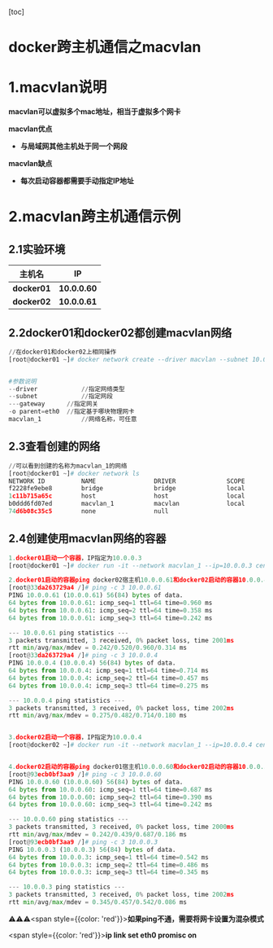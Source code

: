 [toc]



# docker跨主机通信之macvlan

# 1.macvlan说明

**macvlan可以虚拟多个mac地址，相当于虚拟多个网卡**



**macvlan优点**

- **与局域网其他主机处于同一个网段**



**macvlan缺点**

- **每次启动容器都需要手动指定IP地址**



# 2.macvlan跨主机通信示例

## 2.1实验环境

| 主机名       | IP            |
| ------------ | ------------- |
| **docker01** | **10.0.0.60** |
| **docker02** | **10.0.0.61** |



## 2.2docker01和docker02都创建macvlan网络

```python
//在docker01和docker02上相同操作
[root@docker01 ~]# docker network create --driver macvlan --subnet 10.0.0.0/24 --gateway 10.0.0.254 -o parent=eth0 macvlan_1


#参数说明
--driver			//指定网络类型
--subnet			//指定网段
---gateway		//指定网关
-o parent=eth0	//指定基于哪块物理网卡
macvlan_1		    //网络名称，可任意
```



## 2.3查看创建的网络

```python
//可以看到创建的名称为macvlan_1的网络
[root@docker01 ~]# docker network ls
NETWORK ID          NAME                DRIVER              SCOPE
f2228fe9ebe8        bridge              bridge              local
1c11b715a65c        host                host                local
b0ddd6fd07ed        macvlan_1           macvlan             local
74d6b08c35c5        none                null  
```



## 2.4创建使用macvlan网络的容器

```python
1.docker01启动一个容器，IP指定为10.0.0.3
[root@docker01 ~]# docker run -it --network macvlan_1 --ip=10.0.0.3 centos:latest /bin/bash

2.docker01启动的容器ping docker02宿主机10.0.0.61和docker02启动的容器10.0.0.4
[root@33da263729a4 /]# ping -c 3 10.0.0.61
PING 10.0.0.61 (10.0.0.61) 56(84) bytes of data.
64 bytes from 10.0.0.61: icmp_seq=1 ttl=64 time=0.960 ms
64 bytes from 10.0.0.61: icmp_seq=2 ttl=64 time=0.358 ms
64 bytes from 10.0.0.61: icmp_seq=3 ttl=64 time=0.242 ms

--- 10.0.0.61 ping statistics ---
3 packets transmitted, 3 received, 0% packet loss, time 2001ms
rtt min/avg/max/mdev = 0.242/0.520/0.960/0.314 ms
[root@33da263729a4 /]# ping -c 3 10.0.0.4 
PING 10.0.0.4 (10.0.0.4) 56(84) bytes of data.
64 bytes from 10.0.0.4: icmp_seq=1 ttl=64 time=0.714 ms
64 bytes from 10.0.0.4: icmp_seq=2 ttl=64 time=0.457 ms
64 bytes from 10.0.0.4: icmp_seq=3 ttl=64 time=0.275 ms

--- 10.0.0.4 ping statistics ---
3 packets transmitted, 3 received, 0% packet loss, time 2002ms
rtt min/avg/max/mdev = 0.275/0.482/0.714/0.180 ms


3.docker02启动一个容器，IP指定为10.0.0.4
[root@docker02 ~]# docker run -it --network macvlan_1 --ip=10.0.0.4 centos:latest /bin/bash


4.docker02启动的容器ping docker01宿主机10.0.0.60和docker02启动的容器10.0.0.3
[root@93ecb0bf3aa9 /]# ping -c 3 10.0.0.60
PING 10.0.0.60 (10.0.0.60) 56(84) bytes of data.
64 bytes from 10.0.0.60: icmp_seq=1 ttl=64 time=0.687 ms
64 bytes from 10.0.0.60: icmp_seq=2 ttl=64 time=0.390 ms
64 bytes from 10.0.0.60: icmp_seq=3 ttl=64 time=0.242 ms

--- 10.0.0.60 ping statistics ---
3 packets transmitted, 3 received, 0% packet loss, time 2000ms
rtt min/avg/max/mdev = 0.242/0.439/0.687/0.186 ms
[root@93ecb0bf3aa9 /]# ping -c 3 10.0.0.3 
PING 10.0.0.3 (10.0.0.3) 56(84) bytes of data.
64 bytes from 10.0.0.3: icmp_seq=1 ttl=64 time=0.542 ms
64 bytes from 10.0.0.3: icmp_seq=2 ttl=64 time=0.486 ms
64 bytes from 10.0.0.3: icmp_seq=3 ttl=64 time=0.345 ms

--- 10.0.0.3 ping statistics ---
3 packets transmitted, 3 received, 0% packet loss, time 2002ms
rtt min/avg/max/mdev = 0.345/0.457/0.542/0.086 ms
```

⚠️⚠️⚠️<span style={{color: 'red'}}>**如果ping不通，需要将网卡设置为混杂模式**</span>

<span style={{color: 'red'}}>**ip link set eth0 promisc on**</span>
